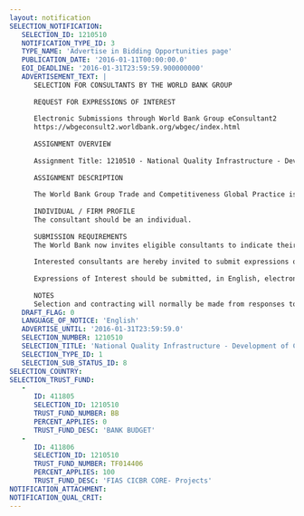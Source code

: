 ```yaml
---
layout: notification
SELECTION_NOTIFICATION: 
   SELECTION_ID: 1210510
   NOTIFICATION_TYPE_ID: 3
   TYPE_NAME: 'Advertise in Bidding Opportunities page'
   PUBLICATION_DATE: '2016-01-11T00:00:00.0'
   EOI_DEADLINE: '2016-01-31T23:59:59.900000000'
   ADVERTISEMENT_TEXT: |
      SELECTION FOR CONSULTANTS BY THE WORLD BANK GROUP
      
      REQUEST FOR EXPRESSIONS OF INTEREST
      
      Electronic Submissions through World Bank Group eConsultant2
      https://wbgeconsult2.worldbank.org/wbgec/index.html
      
      ASSIGNMENT OVERVIEW
      
      Assignment Title: 1210510 - National Quality Infrastructure - Development of Country Cases
      
      ASSIGNMENT DESCRIPTION
      
      The World Bank Group Trade and Competitiveness Global Practice is seeking to hire an expert to assist in the development of a NQI value proposition through identifying country cases that successfully implemented NQI reforms (e.g. considered international good practices)
      
      INDIVIDUAL / FIRM PROFILE
      The consultant should be an individual. 
      
      SUBMISSION REQUIREMENTS
      The World Bank now invites eligible consultants to indicate their interest in providing the services.  Interested consultants must provide information indicating that they are qualified to perform the services (brochures, description of similar assignments, experience in similar conditions, availability of appropriate skills among staff, etc.).  Please note that the total size of all attachments should be less than 5MB.  
      
      Interested consultants are hereby invited to submit expressions of interest.
      
      Expressions of Interest should be submitted, in English, electronically through World Bank Group eConsultant2 (https://wbgeconsult2.worldbank.org/wbgec/index.html)
      
      NOTES
      Selection and contracting will normally be made from responses to this notification.  The consultant will be selected from a shortlist, subject to availability of funding.
   DRAFT_FLAG: 0
   LANGUAGE_OF_NOTICE: 'English'
   ADVERTISE_UNTIL: '2016-01-31T23:59:59.0'
   SELECTION_NUMBER: 1210510
   SELECTION_TITLE: 'National Quality Infrastructure - Development of Country Cases'
   SELECTION_TYPE_ID: 1
   SELECTION_SUB_STATUS_ID: 8
SELECTION_COUNTRY: 
SELECTION_TRUST_FUND: 
   - 
      ID: 411805
      SELECTION_ID: 1210510
      TRUST_FUND_NUMBER: BB
      PERCENT_APPLIES: 0
      TRUST_FUND_DESC: 'BANK BUDGET'
   - 
      ID: 411806
      SELECTION_ID: 1210510
      TRUST_FUND_NUMBER: TF014406
      PERCENT_APPLIES: 100
      TRUST_FUND_DESC: 'FIAS CICBR CORE- Projects'
NOTIFICATION_ATTACHMENT: 
NOTIFICATION_QUAL_CRIT: 
---
```

